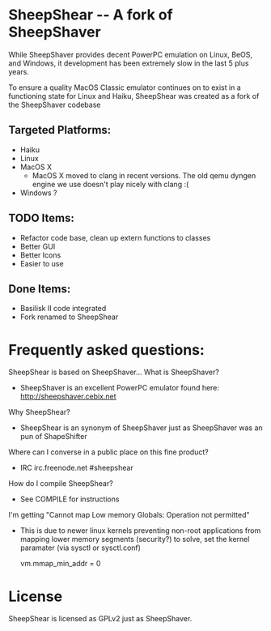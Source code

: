 SheepShear -- A fork of SheepShaver
===================================

While SheepShaver provides decent PowerPC emulation
on Linux, BeOS, and Windows, it development has been
extremely slow in the last 5 plus years.

To ensure a quality MacOS Classic emulator continues
on to exist in a functioning state for Linux and Haiku,
SheepShear was created as a fork of the SheepShaver codebase

Targeted Platforms:
-------------------
 * Haiku
 * Linux
 * MacOS X
   - MacOS X moved to clang in recent versions. The old qemu
     dyngen engine we use doesn't play nicely with clang :(
 * Windows ?

TODO Items:
-----------
 * Refactor code base, clean up extern functions to classes
 * Better GUI
 * Better Icons
 * Easier to use

Done Items:
-----------
 * Basilisk II code integrated
 * Fork renamed to SheepShear


Frequently asked questions:
===========================

SheepShear is based on SheepShaver... What is SheepShaver?
 - SheepShaver is an excellent PowerPC emulator found here:
   http://sheepshaver.cebix.net
   
Why SheepShear?
 - SheepShear is an synonym of SheepShaver just as
   SheepShaver was an pun of ShapeShifter

Where can I converse in a public place on this fine product?
 - IRC
   irc.freenode.net #sheepshear

How do I compile SheepShear?
 - See COMPILE for instructions

I'm getting "Cannot map Low memory Globals: Operation not permitted"
 - This is due to newer linux kernels preventing non-root
   applications from mapping lower memory segments (security?)
   to solve, set the kernel paramater (via sysctl or sysctl.conf)

   vm.mmap_min_addr = 0

License
=======

SheepShear is licensed as GPLv2 just as SheepShaver.
